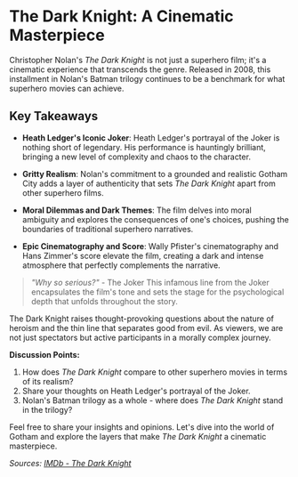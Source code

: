 # The Dark Knight: A Cinematic Masterpiece

Christopher Nolan's *The Dark Knight* is not just a superhero film; it's a cinematic experience that transcends the genre. Released in 2008, this installment in Nolan's Batman trilogy continues to be a benchmark for what superhero movies can achieve.

## Key Takeaways

- **Heath Ledger's Iconic Joker**: Heath Ledger's portrayal of the Joker is nothing short of legendary. His performance is hauntingly brilliant, bringing a new level of complexity and chaos to the character.

- **Gritty Realism**: Nolan's commitment to a grounded and realistic Gotham City adds a layer of authenticity that sets *The Dark Knight* apart from other superhero films.

- **Moral Dilemmas and Dark Themes**: The film delves into moral ambiguity and explores the consequences of one's choices, pushing the boundaries of traditional superhero narratives.

- **Epic Cinematography and Score**: Wally Pfister's cinematography and Hans Zimmer's score elevate the film, creating a dark and intense atmosphere that perfectly complements the narrative.

> *"Why so serious?"* - The Joker
This infamous line from the Joker encapsulates the film's tone and sets the stage for the psychological depth that unfolds throughout the story.

The Dark Knight raises thought-provoking questions about the nature of heroism and the thin line that separates good from evil. As viewers, we are not just spectators but active participants in a morally complex journey.

**Discussion Points:**
1. How does *The Dark Knight* compare to other superhero movies in terms of its realism?
2. Share your thoughts on Heath Ledger's portrayal of the Joker.
3. Nolan's Batman trilogy as a whole - where does *The Dark Knight* stand in the trilogy?

Feel free to share your insights and opinions. Let's dive into the world of Gotham and explore the layers that make *The Dark Knight* a cinematic masterpiece.

*Sources: [IMDb - The Dark Knight](https://www.imdb.com/title/tt0468569/)*
